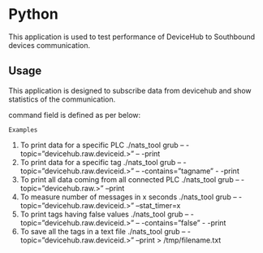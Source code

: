 # Python

This application is used to test performance of DeviceHub to Southbound devices communication.

## Usage

This application is designed to subscribe data from devicehub and show statistics of the communication.

command field is defined as per below:

```
Examples
```
1.	To print data for a specific PLC
./nats_tool grub – -topic=”devicehub.raw.deviceid.>” – -print
2.	To print data for a specific tag
./nats_tool grub – -topic=”devicehub.raw.deviceid.>” – -contains=”tagname” - -print
3.	To print all data coming from all connected PLC
./nats_tool grub – -topic=”devicehub.raw.>” –print
4.	To measure number of messages in x seconds
./nats_tool grub – -topic=”devicehub.raw.deviceid.>” –stat_timer=x 
5.	To print tags having false values
./nats_tool grub – -topic=”devicehub.raw.deviceid.>” – -contains=”false” - -print
6.	To save all the tags in a text file 
./nats_tool grub – -topic=”devicehub.raw.deviceid.>” –print > /tmp/filename.txt

```
```
